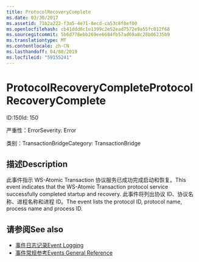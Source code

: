 ```yaml
---
title: ProtocolRecoveryComplete
ms.date: 03/30/2017
ms.assetid: 71b2a222-f3a5-4e71-8ecd-ca53c8f8ef00
ms.openlocfilehash: cb41ddd0c1e1399c2e52ead7572e9a55fc012f68
ms.sourcegitcommit: 5b6d778ebb269ee6684fb57ad69a8c28b06235b9
ms.translationtype: MT
ms.contentlocale: zh-CN
ms.lasthandoff: 04/08/2019
ms.locfileid: "59155241"
---
```

# <a name="protocolrecoverycomplete"></a><span data-ttu-id="8933a-102">ProtocolRecoveryComplete</span><span class="sxs-lookup"><span data-stu-id="8933a-102">ProtocolRecoveryComplete</span></span>
<span data-ttu-id="8933a-103">ID:150</span><span class="sxs-lookup"><span data-stu-id="8933a-103">Id: 150</span></span>  
  
 <span data-ttu-id="8933a-104">严重性：Error</span><span class="sxs-lookup"><span data-stu-id="8933a-104">Severity: Error</span></span>  
  
 <span data-ttu-id="8933a-105">类别：TransactionBridge</span><span class="sxs-lookup"><span data-stu-id="8933a-105">Category: TransactionBridge</span></span>  
  
## <a name="description"></a><span data-ttu-id="8933a-106">描述</span><span class="sxs-lookup"><span data-stu-id="8933a-106">Description</span></span>  
 <span data-ttu-id="8933a-107">此事件指示 WS-Atomic Transaction 协议服务已成功完成启动和恢复。</span><span class="sxs-lookup"><span data-stu-id="8933a-107">This event indicates that the WS-Atomic Transaction protocol service successfully completed startup and recovery.</span></span> <span data-ttu-id="8933a-108">此事件将列出协议 ID、协议名称、进程名称和进程 ID。</span><span class="sxs-lookup"><span data-stu-id="8933a-108">The event lists the protocol ID, protocol name, process name and process ID.</span></span>  
  
## <a name="see-also"></a><span data-ttu-id="8933a-109">请参阅</span><span class="sxs-lookup"><span data-stu-id="8933a-109">See also</span></span>

- [<span data-ttu-id="8933a-110">事件日志记录</span><span class="sxs-lookup"><span data-stu-id="8933a-110">Event Logging</span></span>](../../../../../docs/framework/wcf/diagnostics/event-logging/index.md)
- [<span data-ttu-id="8933a-111">事件常规参考</span><span class="sxs-lookup"><span data-stu-id="8933a-111">Events General Reference</span></span>](../../../../../docs/framework/wcf/diagnostics/event-logging/events-general-reference.md)

